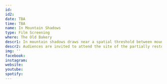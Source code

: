 ```yaml
---
id: 
id2: 
date: TBA
time: TBA
name: In Mountain Shadows
type: Film Screening
where: The Old Bakery
descr1: In mountain shadows draws near a spatial threshold between mountain and home and a temporal threshold between past and future. Arctic terns, call for recognition, calling us to stay listening to the murmurs of other shared species.
descr2: Audiences are invited to attend the site of the partially restored home, Gamla Bakari.
img: ''
facebook: 
instagram: 
website:
youtube: 
spotify:
---
```

